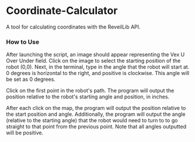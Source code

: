 # Coordinate-Calculator
A tool for calculating coordinates with the ReveilLib API. 

### How to Use
After launching the script, an image should appear representing the Vex U Over Under field. 
Click on the image to select the starting position of the robot (0,0).
Next, in the terminal, type in the angle that the robot will start at. 0 degrees is horizontal to the right, and positive is clockwise. This angle will be set as 0 degrees. 

Click on the first point in the robot's path. The program will output the position relative to the robot's starting angle and position, in inches.

After each click on the map, the program will output the position relative to the start position and angle. Additionally, the program will output the angle (relative to the starting angle) that the robot would need to turn to to go straight to that point from the previous point. Note that all angles outputted will be positive. 

